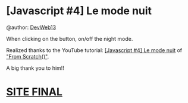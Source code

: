 # [Javascript #4] Le mode nuit

@author: [DevWeb13](https://twitter.com/DeveloppementW1)

When clicking on the button, on/off the night mode.

Realized thanks to the YouTube tutorial: [[Javascript #4] Le mode nuit](https://www.youtube.com/watch?v=0EYdngyx954) of ["From Scratch()"]( https://twitter.com/KobeKenjo).

A big thank you to him!!

# [SITE FINAL](https://devweb13.github.io/ModeNuit/)
